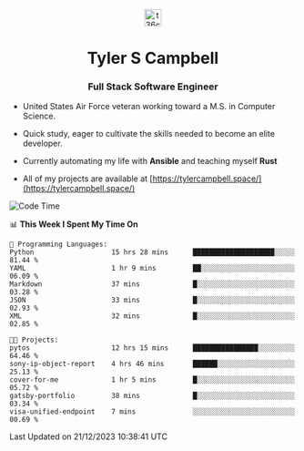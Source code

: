 <p align="center">
<a href="https://www.linkedin.com/in/t36campbell" target="blank"><img align="center" src="https://ik.imagekit.io/t36campbell/Portfolio/linkedin.png.original_m8bbGgPh6.png" alt="t36campbell" height="30" width="30" /></a>
</p>
<h1 align="center">Tyler S Campbell</h1>
<h3 align="center">Full Stack Software Engineer</h3>

* United States Air Force veteran working toward a M.S. in Computer Science.

* Quick study, eager to cultivate the skills needed to become an elite developer.

* Currently automating my life with **Ansible** and teaching myself **Rust**

* All of my projects are available at [https://tylercampbell.space/](https://tylercampbell.space/)

<!--START_SECTION:waka-->
![Code Time](http://img.shields.io/badge/Code%20Time-3%2C055%20hrs%2028%20mins-blue)

📊 **This Week I Spent My Time On** 

```text
💬 Programming Languages: 
Python                   15 hrs 28 mins      ████████████████████░░░░░   81.44 % 
YAML                     1 hr 9 mins         ██░░░░░░░░░░░░░░░░░░░░░░░   06.09 % 
Markdown                 37 mins             █░░░░░░░░░░░░░░░░░░░░░░░░   03.28 % 
JSON                     33 mins             █░░░░░░░░░░░░░░░░░░░░░░░░   02.93 % 
XML                      32 mins             █░░░░░░░░░░░░░░░░░░░░░░░░   02.85 % 

🐱‍💻 Projects: 
pytos                    12 hrs 15 mins      ████████████████░░░░░░░░░   64.46 % 
sony-ip-object-report    4 hrs 46 mins       ██████░░░░░░░░░░░░░░░░░░░   25.13 % 
cover-for-me             1 hr 5 mins         █░░░░░░░░░░░░░░░░░░░░░░░░   05.72 % 
gatsby-portfolio         38 mins             █░░░░░░░░░░░░░░░░░░░░░░░░   03.34 % 
visa-unified-endpoint    7 mins              ░░░░░░░░░░░░░░░░░░░░░░░░░   00.69 % 
```


 Last Updated on 21/12/2023 10:38:41 UTC
<!--END_SECTION:waka-->
